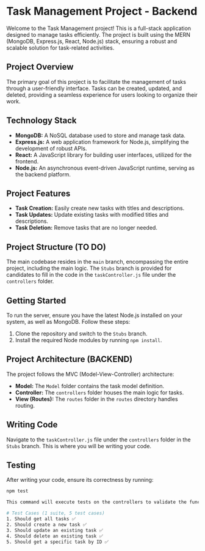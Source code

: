 # Task Management Project - Backend

Welcome to the Task Management project! This is a full-stack application designed to manage tasks efficiently. The project is built using the MERN (MongoDB, Express.js, React, Node.js) stack, ensuring a robust and scalable solution for task-related activities.

## Project Overview

The primary goal of this project is to facilitate the management of tasks through a user-friendly interface. Tasks can be created, updated, and deleted, providing a seamless experience for users looking to organize their work.

## Technology Stack

- **MongoDB:** A NoSQL database used to store and manage task data.
- **Express.js:** A web application framework for Node.js, simplifying the development of robust APIs.
- **React:** A JavaScript library for building user interfaces, utilized for the frontend.
- **Node.js:** An asynchronous event-driven JavaScript runtime, serving as the backend platform.

## Project Features

- **Task Creation:** Easily create new tasks with titles and descriptions.
- **Task Updates:** Update existing tasks with modified titles and descriptions.
- **Task Deletion:** Remove tasks that are no longer needed.

## Project Structure (TO DO)

The main codebase resides in the `main` branch, encompassing the entire project, including the main logic. The `Stubs` branch is provided for candidates to fill in the code in the `taskController.js` file under the `controllers` folder.

## Getting Started

To run the server, ensure you have the latest Node.js installed on your system, as well as MongoDB. Follow these steps:

1. Clone the repository and switch to the `Stubs` branch.
2. Install the required Node modules by running `npm install`.

## Project Architecture (BACKEND)

The project follows the MVC (Model-View-Controller) architecture:

- **Model:** The `Model` folder contains the task model definition.
- **Controller:** The `controllers` folder houses the main logic for tasks.
- **View (Routes):** The `routes` folder in the `routes` directory handles routing.

## Writing Code

Navigate to the `taskController.js` file under the `controllers` folder in the `Stubs` branch. This is where you will be writing your code.

## Testing

After writing your code, ensure its correctness by running:

```bash
npm test

This command will execute tests on the controllers to validate the functionality of your code.

# Test Cases (1 suite, 5 test cases)
1. Should get all tasks ✅
2. Should create a new task ✅
3. Should update an existing task ✅
4. Should delete an existing task ✅
5. Should get a specific task by ID ✅
